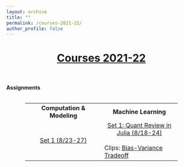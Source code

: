 ```yaml
---
layout: archive
title: ""
permalink: /courses-2021-22/
author_profile: false
---
```


# [<center>Courses 2021-22</center>](#top)

<div style="width:100%; max-width:800px; margin:auto"> 
    
<br><br><b>Assignments</b><br><br>

<center>
<table style="width:80%">
    <tr>
    <td width="50%"><center><b>Computation & Modeling</b></center></td>
    <td width="50%"><center><b>Machine Learning</b></center></td>
  </tr>
   <tr>
    <td width="50%"><center><a class="body" href="https://www.overleaf.com/read/xtxcrqwdgkvt" target="_blank">Set 1 (8/23-27)</a></center></td>
    <td width="50%"><center><a class="body" href="https://www.overleaf.com/read/ngtwymgrzzyd" target="_blank">Set 1: Quant Review in Julia (8/18-24)</a></center>
        <br>
        Clips: <a class="body" href="https://photos.app.goo.gl/PbwEKx1y29dKvQk58" target="_blank">Bias-Variance Tradeoff</a>
        </td>
  </tr>
</table>
</center>
